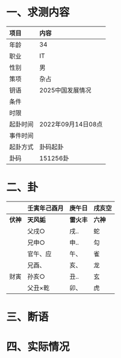 # 一、求测内容
|项目|内容|
|:-|:-|
|年龄|34|
|职业|IT|
|性别|男|
|策项|杂占|
|钥语|2025中国发展情况|
|条件||
|时限||
|起卦时间|2022年09月14日08点|
|事件时间||
|起卦方式|卦码起卦|
|卦码|151256卦|

# 二、卦
||壬寅年己酉月|庚午日|戌亥空|
|:-|:-|:-|:-|
|**伏神**|**天风姤**|**雷火丰**|**六神**|
||父戌○|戌..|蛇|
||兄申○|申..|勾|
||官午、应|午、|雀|
||兄酉、|亥、|龙|
|财寅|孙亥○|丑..|玄|
||父丑×乾|卯、|虎|


# 三、断语

# 四、实际情况